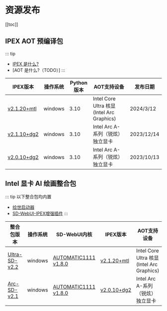 # 资源发布

[[toc]]

## IPEX AOT 预编译包

::: tip
- [IPEX 是什么?](/basic/ipex/)
- [AOT 是什么?（TODO）]
:::

|IPEX版本|操作系统|Python版本|AOT支持设备|发布日期|
|-|-|-|-|-|
|[v2.1.20+mtl](https://github.com/Nuullll/intel-extension-for-pytorch/releases/tag/v2.1.20%2Bmtl%2Boneapi)|windows|3.10|Intel Core Ultra 核显 (Intel Arc Graphics)|2024/3/12|
|[v2.1.10+dg2](https://github.com/Nuullll/intel-extension-for-pytorch/releases/tag/v2.1.10%2Bxpu)|windows|3.10|Intel Arc A-系列（锐炫）独立显卡|2023/12/14|
|[v2.0.10+dg2](https://github.com/Nuullll/intel-extension-for-pytorch/releases/tag/v2.0.110%2Bxpu-master%2Bdll-bundle)|windows|3.10|Intel Arc A-系列（锐炫）独立显卡|2023/10/13|

## Intel 显卡 AI 绘画整合包

::: tip
以下整合包均内置
- [绘世启动器](https://www.bilibili.com/video/BV1ne4y1V7QU)
- [SD-WebUI-IPEX增强插件](https://github.com/Nuullll/sd-webui-ipex-enhancement)
:::

|整合包版本|操作系统|SD-WebUI内核|IPEX版本|AOT支持设备|发布日期|
|-|-|-|-|-|-|
|[Ultra-SD-v2.2](https://www.bilibili.com/video/BV1Ku4m1g7gd)|windows|[AUTOMATIC1111 v1.8.0](https://github.com/AUTOMATIC1111/stable-diffusion-webui)|[v2.1.20+mtl](https://github.com/Nuullll/intel-extension-for-pytorch/releases/tag/v2.0.110%2Bxpu-master%2Bdll-bundle)|Intel Core Ultra 核显 (Intel Arc Graphics)|2023/3/12|
|[Arc-SD-v2.1](https://www.bilibili.com/video/BV12C4y1q78k)|windows|[AUTOMATIC1111 v1.8.0](https://github.com/AUTOMATIC1111/stable-diffusion-webui)|[v2.0.10+dg2](https://github.com/Nuullll/intel-extension-for-pytorch/releases/tag/v2.0.110%2Bxpu-master%2Bdll-bundle)|Intel Arc A-系列（锐炫）独立显卡|2023/12/27|
